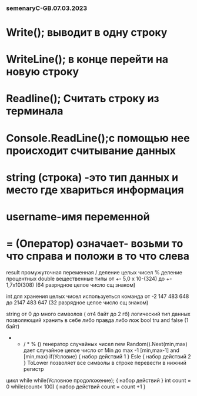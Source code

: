 ### semenaryC-GB.07.03.2023
# Write(); выводит в одну строку
# WriteLine(); в конце перейти на новую строку
# Readline(); Считать строку из терминала
# Console.ReadLine();с помощью нее происходит считывание данных
# string (строка) -это тип данных и место где хвариться информация
# username-имя переменной
#  = (Оператор) означает- возьми то что справа и положи в то что слева
result промужуточная переменная
/ деление целых чисел
% деление процентных
double  вещественные типы от +- 5,0 x 10-(324) до +- 1,7x10(308) (64 разрядное  целое число сщ знаком)

int для хранения  целых чисел используеться команда  от -2 147 483 648 до 2147 483 647 (32 разрядное  целое число сщ знаком)

string от 0 до много символов ( от4 байт до 2 гб)
логический тип данных позволяющий хранить в себе либо  правда либо лож bool tru and false (1 байт)
+ - / * % ()
 генератор случайных чисел new Random().Next(min,max) дает случайное целое число от Min до max -1 [min,max-1] and [min,max)
if(Условие)
{
         набор действий 1
}
Esle
{
              набор действий 2
}
ToLower позволяет все символы в строке перевести в нижний регистр

цикл while
while(Условное продоложение);
{
    набор действий
}
int count = 0
while(count< 100)
{
    набор действий
    count = count +1
}